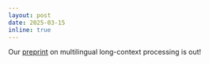 ```yaml
---
layout: post
date: 2025-03-15
inline: true
---
```


Our [preprint](https://arxiv.org/abs/2503.01996) on multilingual long-context processing is out! 